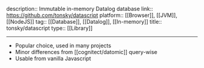 description:: Immutable in-memory Datalog database
link:: https://github.com/tonsky/datascript
platform:: [[Browser]], [[JVM]], [[NodeJS]]
tag:: [[Database]], [[Datalog]], [[In-memory]]
title:: tonsky/datascript
type:: [[Library]]

- ---
- Popular choice, used in many projects
- Minor differences from [[cognitect/datomic]] query-wise
- Usable from vanilla Javascript